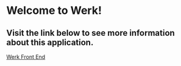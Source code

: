 
# Welcome to **Werk**! 

## Visit the link below to see more information about this application.
[Werk Front End](https://github.com/ljchu87/werk-front-end.git) 